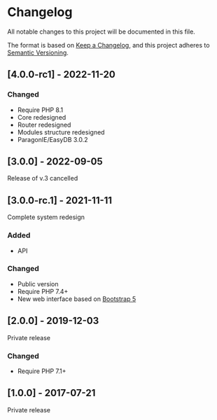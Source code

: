 # Changelog
All notable changes to this project will be documented in this file.

The format is based on [Keep a Changelog](https://keepachangelog.com/en/1.0.0/),
and this project adheres to [Semantic Versioning](https://semver.org/spec/v2.0.0.html).

## [4.0.0-rc1] - 2022-11-20

### Changed

- Require PHP 8.1
- Core redesigned
- Router redesigned
- Modules structure redesigned
- ParagonIE/EasyDB 3.0.2

## [3.0.0] - 2022-09-05

Release of v.3 cancelled

## [3.0.0-rc.1] - 2021-11-11

Complete system redesign

### Added

- API

### Changed

- Public version
- Require PHP 7.4+
- New web interface based on [Bootstrap 5](https://getbootstrap.com/)

## [2.0.0] - 2019-12-03

Private release

### Changed

- Require PHP 7.1+

## [1.0.0] - 2017-07-21

Private release